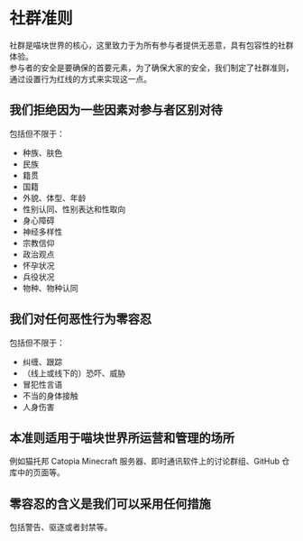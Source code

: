 # 社群准则

社群是喵块世界的核心，这里致力于为所有参与者提供无恶意，具有包容性的社群体验。  
参与者的安全是要确保的首要元素，为了确保大家的安全，我们制定了社群准则，通过设置行为红线的方式来实现这一点。  

## 我们拒绝因为一些因素对参与者区别对待

包括但不限于：

- 种族、肤色
- 民族
- 籍贯
- 国籍
- 外貌、体型、年龄
- 性别认同、性别表达和性取向
- 身心障碍
- 神经多样性
- 宗教信仰
- 政治观点
- 怀孕状况
- 兵役状况
- 物种、物种认同

## 我们对任何恶性行为零容忍

包括但不限于：

- 纠缠、跟踪
- （线上或线下的）恐吓、威胁
- 冒犯性言语
- 不当的身体接触
- 人身伤害

## 本准则适用于喵块世界所运营和管理的场所

例如猫托邦 Catopia Minecraft 服务器、即时通讯软件上的讨论群组、GitHub 仓库中的页面等。

## 零容忍的含义是我们可以采用任何措施

包括警告、驱逐或者封禁等。
